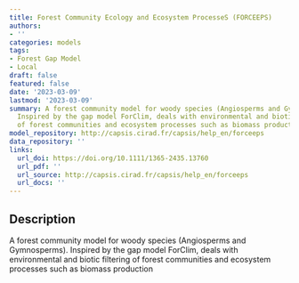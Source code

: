 ```yaml
---
title: Forest Community Ecology and Ecosystem ProcesseS (FORCEEPS)
authors:
- ''
categories: models
tags:
- Forest Gap Model
- Local
draft: false
featured: false
date: '2023-03-09'
lastmod: '2023-03-09'
summary: A forest community model for woody species (Angiosperms and Gymnosperms).
  Inspired by the gap model ForClim, deals with environmental and biotic filtering
  of forest communities and ecosystem processes such as biomass production
model_repository: http://capsis.cirad.fr/capsis/help_en/forceeps
data_repository: ''
links:
  url_doi: https://doi.org/10.1111/1365-2435.13760
  url_pdf: ''
  url_source: http://capsis.cirad.fr/capsis/help_en/forceeps
  url_docs: ''
---
```


## Description

A forest community model for woody species (Angiosperms and Gymnosperms). Inspired by the gap model ForClim, deals with environmental and biotic filtering of forest communities and ecosystem processes such as biomass production

